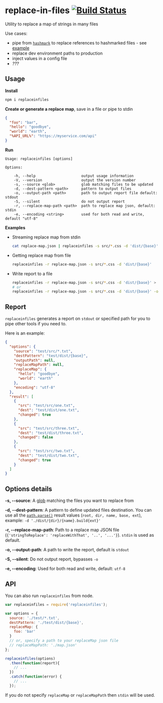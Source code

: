 # replace-in-files [![Build Status](https://travis-ci.org/songkick/replaceinfiles.svg)](https://travis-ci.org/songkick/replaceinfiles)

Utility to replace a map of strings in many files

Use cases:

* pipe from [`hashmark`](https://github.com/keithamus/hashmark) to replace references to hashmarked files - see [example](./examples/hashmark)
* replace dev environment paths to production
* inject values in a config file
* _???_


## Usage

**Install**

```sh
npm i replaceinfiles
```

**Create or generate a replace map**, save in a file or pipe to stdin

```json
{
  "foo": "bar",
  "hello": "goodbye",
  "world": "earth",
  "%API_URL%": "https://myservice.com/api"
}
```

**Run**

```
Usage: replaceinfiles [options]

Options:

    -h, --help                     output usage information
    -V, --version                  output the version number
    -s, --source <glob>            glob matching files to be updated
    -d, --dest-pattern <path>      pattern to output files
    -o, --output-path <path>       path to output report file default: stdout
    -S, --silent                   do not output report
    -r, --replace-map-path <path>  path to replace map json, default: stdin
    -e, --encoding <string>        used for both read and write, default "utf-8"
```

**Examples**

* Streaming replace map from stdin

  ```sh
  cat replace-map.json | replaceinfiles -s src/*.css -d 'dist/{base}'
  ```
* Getting replace map from file

  ```sh
  replaceinfiles -r replace-map.json -s src/*.css -d 'dist/{base}'
  ```
* Write report to a file

  ```sh
  replaceinfiles -r replace-map.json -s src/*.css -d 'dist/{base}' > report.json
  # or
  replaceinfiles -r replace-map.json -s src/*.css -d 'dist/{base}' -o report.json
  ```

## Report

`replaceinfiles` generates a report on `stdout` or specified path for you to pipe other tools if you need to.

Here is an example:

```json
{
  "options": {
    "source": "test/src/*.txt",
    "destPattern": "test/dist/{base}",
    "outputPath": null,
    "replaceMapPath": null,
    "replaceMap": {
      "hello": "goodbye",
      "world": "earth"
    },
    "encoding": "utf-8"
  },
  "result": [
    {
      "src": "test/src/one.txt",
      "dest": "test/dist/one.txt",
      "changed": true
    },
    {
      "src": "test/src/three.txt",
      "dest": "test/dist/three.txt",
      "changed": false
    },
    {
      "src": "test/src/two.txt",
      "dest": "test/dist/two.txt",
      "changed": true
    }
  ]
}
```

## Options details

**-s, --source**: A [glob](https://github.com/isaacs/node-glob) matching the files you want to replace from

**-d, --dest-pattern**: A pattern to define updated files destination. You can use all the [`path.parse()`](https://nodejs.org/api/path.html#path_path_parse_pathstring) result values (`root, dir, name, base, ext`), example: `-d './dist/{dir}/{name}.build{ext}'`

**-r, --replace-map-path**: Path to a replace map JSON file (`{'stringToReplace': 'replaceWithThat', '..', '...'}`). `stdin` is used as default.

**-o, --output-path**: A path to write the report, default is `stdout`

**-S, --silent**: Do not output report, bypasses `-o`

**-e, --encoding**: Used for both read and write, default: `utf-8`

## API

You can also run `replaceinfiles` from node.

```js
var replaceinfiles = require('replaceinfiles');

var options = {
  source: './test/*.txt',
  destPattern: './test/dist/{base}',
  replaceMap: {
    foo: 'bar'
  }
  // or, specify a path to your replaceMap json file
  // replaceMapPath: './map.json'
};

replaceinfiles(options)
  .then(function(report){
    // ...
  })
  .catch(function(error) {
    // ...
  });
```
If you do not specify `replaceMap` or `replaceMapPath` then `stdin` will be used.